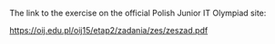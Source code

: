 The link to the exercise on the official Polish Junior IT Olympiad site:

https://oij.edu.pl/oij15/etap2/zadania/zes/zeszad.pdf